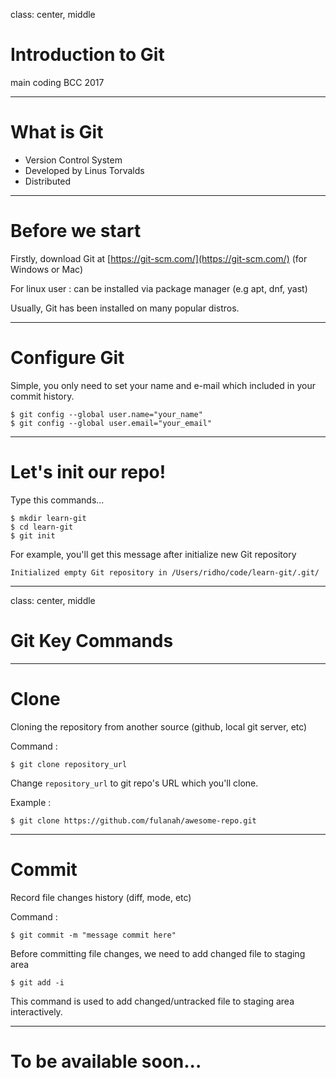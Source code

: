 class: center, middle

# Introduction to Git

main coding BCC 2017

---

# What is Git

- Version Control System
- Developed by Linus Torvalds
- Distributed

---

# Before we start

Firstly, download Git at [https://git-scm.com/](https://git-scm.com/) (for Windows or Mac)

For linux user : can be installed via package manager (e.g apt, dnf, yast)

Usually, Git has been installed on many popular distros. 

---

# Configure Git

Simple, you only need to set your name and e-mail which included in your commit history.

```
$ git config --global user.name="your_name"
$ git config --global user.email="your_email"
```

---

# Let's init our repo!

Type this commands...

```
$ mkdir learn-git
$ cd learn-git
$ git init
```

For example, you'll get this message after initialize new Git repository

```
Initialized empty Git repository in /Users/ridho/code/learn-git/.git/
```

---

class: center, middle

# Git Key Commands

---

# Clone

Cloning the repository from another source (github, local git server, etc)

Command :

```
$ git clone repository_url
```

Change `repository_url` to git repo's URL which you'll clone.

Example :

```
$ git clone https://github.com/fulanah/awesome-repo.git
```

---

# Commit

Record file changes history (diff, mode, etc)

Command :

```
$ git commit -m "message commit here"
```

Before committing file changes, we need to add changed file to staging area

```
$ git add -i
```

This command is used to add changed/untracked file to staging area interactively.

---

# To be available soon...